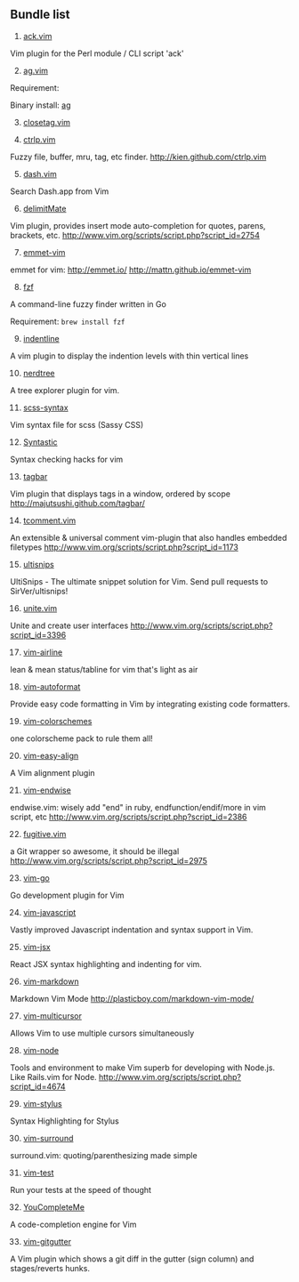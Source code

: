 ## Bundle list

1. [ack.vim](https://github.com/mileszs/ack.vim)

Vim plugin for the Perl module / CLI script 'ack'


2. [ag.vim](https://github.com/rking/ag.vim)

Requirement:

Binary install: [ag](https://github.com/ggreer/the_silver_searcher)


3. [closetag.vim](https://github.com/docunext/closetag.vim.git)


4. [ctrlp.vim](https://github.com/kien/ctrlp.vim)

Fuzzy file, buffer, mru, tag, etc finder. http://kien.github.com/ctrlp.vim


5. [dash.vim](https://github.com/rizzatti/dash.vim)

Search Dash.app from Vim


6. [delimitMate](https://github.com/Raimondi/delimitMate)

Vim plugin, provides insert mode auto-completion for quotes, parens, brackets, etc. http://www.vim.org/scripts/script.php?script_id=2754


7. [emmet-vim](https://github.com/mattn/emmet-vim/)

emmet for vim: http://emmet.io/ http://mattn.github.io/emmet-vim


8. [fzf](https://github.com/junegunn/fzf)

A command-line fuzzy finder written in Go

Requirement: `brew install fzf`


9. [indentline](https://github.com/Yggdroot/indentLine)

A vim plugin to display the indention levels with thin vertical lines


10. [nerdtree](https://github.com/scrooloose/nerdtree)

A tree explorer plugin for vim.


11. [scss-syntax](https://github.com/cakebaker/scss-syntax.vim)

Vim syntax file for scss (Sassy CSS)


12. [Syntastic](https://github.com/scrooloose/syntastic)

Syntax checking hacks for vim


13. [tagbar](https://github.com/majutsushi/tagbar)

Vim plugin that displays tags in a window, ordered by scope http://majutsushi.github.com/tagbar/


14. [tcomment.vim](https://github.com/tomtom/tcomment_vim.git)

An extensible & universal comment vim-plugin that also handles embedded filetypes http://www.vim.org/scripts/script.php?script_id=1173


15. [ultisnips](https://github.com/sirver/ultisnips)

UltiSnips - The ultimate snippet solution for Vim. Send pull requests to SirVer/ultisnips!


16. [unite.vim](https://github.com/Shougo/unite.vim)

Unite and create user interfaces http://www.vim.org/scripts/script.php?script_id=3396


17. [vim-airline](https://github.com/bling/vim-airline)

lean & mean status/tabline for vim that's light as air


18. [vim-autoformat](https://github.com/Chiel92/vim-autoformat)

Provide easy code formatting in Vim by integrating existing code formatters.


19. [vim-colorschemes](http://github.com/flazz/vim-colorschemes)

one colorscheme pack to rule them all!


20. [vim-easy-align](https://github.com/junegunn/vim-easy-align)

A Vim alignment plugin


21. [vim-endwise](https://github.com/tpope/vim-endwise)

endwise.vim: wisely add "end" in ruby, endfunction/endif/more in vim script, etc http://www.vim.org/scripts/script.php?script_id=2386


22. [fugitive.vim](https://github.com/tpope/vim-fugitive)

a Git wrapper so awesome, it should be illegal http://www.vim.org/scripts/script.php?script_id=2975


23. [vim-go](https://github.com/fatih/vim-go)

Go development plugin for Vim


24. [vim-javascript](https://github.com/pangloss/vim-javascript)

Vastly improved Javascript indentation and syntax support in Vim.


25. [vim-jsx](https://github.com/mxw/vim-jsx)

React JSX syntax highlighting and indenting for vim.


26. [vim-markdown](https://github.com/plasticboy/vim-markdown)

Markdown Vim Mode http://plasticboy.com/markdown-vim-mode/


27. [vim-multicursor](https://github.com/paradigm/vim-multicursor.git)

Allows Vim to use multiple cursors simultaneously


28. [vim-node](https://github.com/moll/vim-node)

Tools and environment to make Vim superb for developing with Node.js. Like Rails.vim for Node. http://www.vim.org/scripts/script.php?script_id=4674


29. [vim-stylus](https://github.com/wavded/vim-stylus)

Syntax Highlighting for Stylus


30. [vim-surround](https://github.com/tpope/vim-surround)

surround.vim: quoting/parenthesizing made simple


31. [vim-test](https://github.com/janko-m/vim-test)

Run your tests at the speed of thought


32. [YouCompleteMe](https://github.com/Valloric/YouCompleteMe)

A code-completion engine for Vim


33. [vim-gitgutter](https://github.com/airblade/vim-gitgutter)

A Vim plugin which shows a git diff in the gutter (sign column) and stages/reverts hunks.
